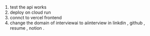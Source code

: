 1. test the api works
2. deploy on cloud run
3. connct to vercel frontend
4. change the domain of interviewai to aiinterview in linkdin , github , resume , notion .
